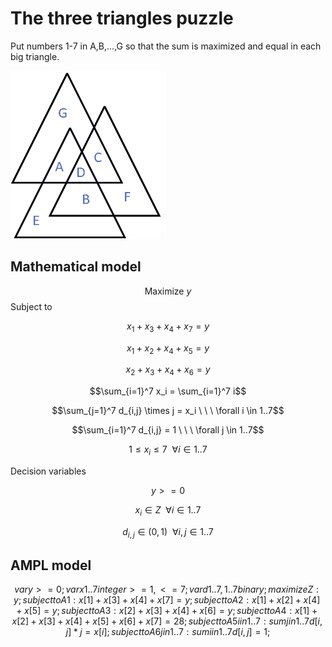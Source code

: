 # The three triangles puzzle
 Put numbers 1-7 in A,B,...,G so that the sum is maximized and equal in each big triangle.

![alt text](https://github.com/kjudom/Math_Puzzles/blob/main/Three_Triangles/3tri.png)



## Mathematical model

$$\mbox{Maximize  } y$$
Subject to

$$x_1 + x_3 + x_4 + x_7 = y$$

$$x_1 + x_2 + x_4 + x_5 = y$$

$$x_2 + x_3 + x_4 + x_6 = y$$

[//]: # ($$x_1 + x_2 + x_3 + x_4 + x_5 + x_6 + x_7 = 28$$)

$$\sum_{i=1}^7 x_i = \sum_{i=1}^7 i$$

$$\sum_{j=1}^7 d_{i,j} \times j = x_i \ \ \ \forall i \in 1..7$$

$$\sum_{i=1}^7 d_{i,j} = 1 \ \ \ \forall j \in 1..7$$

$$1 \le x_i \le 7  \ \ \forall i \in 1..7$$

Decision variables

$$ y >= 0$$

$$x_i \in Z \ \ \forall i \in 1..7$$

$$d_{i,j} \in (0,1) \ \ \forall i,j \in 1..7$$


## AMPL model
```math
var y >= 0;
var x{1..7} integer >= 1, <= 7;
var d{1..7,1..7} binary;

maximize Z: y;
subject to A1: x[1] + x[3] + x[4] + x[7] = y;
subject to A2: x[1] + x[2] + x[4] + x[5] = y;
subject to A3: x[2] + x[3] + x[4] + x[6] = y;
subject to A4: x[1] + x[2] + x[3] + x[4] + x[5] + x[6] + x[7] = 28;
subject to A5 {i in 1..7}: sum{j in 1..7} d[i,j] * j = x[i]; 
subject to A6 {j in 1..7}: sum{i in 1..7} d[i,j] = 1; 
```